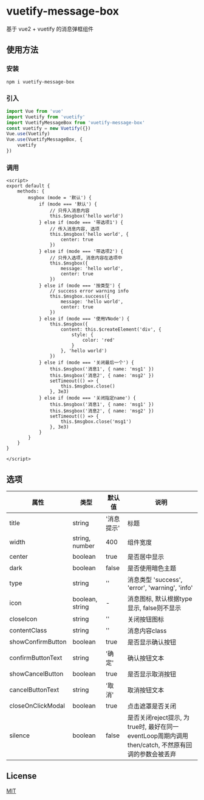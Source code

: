# vuetify-message-box
基于 vue2 + vuetify 的消息弹框组件

## 使用方法
### 安装
``` npm
npm i vuetify-message-box
```
### 引入
``` js
import Vue from 'vue'
import Vuetify from 'vuetify'
import VuetifyMessageBox from 'vuetify-message-box'
const vuetify = new Vuetify({})
Vue.use(Vuetify)
Vue.use(VuetifyMessageBox, {
	vuetify
})
```
### 调用
``` vue
<script>
export default {
	methods: {
		msgbox (mode = '默认') {
			if (mode === '默认') {
				// 只传入消息内容
				this.$msgbox('hello world')
			} else if (mode === '带选项1') {
				// 传入消息内容, 选项
				this.$msgbox('hello world', {
					center: true
				})
			} else if (mode === '带选项2') {
				// 只传入选项, 消息内容在选项中
				this.$msgbox({
					message: 'hello world',
					center: true
				})
			} else if (mode === '按类型') {
				// success error warning info
				this.$msgbox.success({
					message: 'hello world',
					center: true
				})
			} else if (mode === '使用VNode') {
				this.$msgbox({
					content: this.$createElement('div', {
						style: {
							color: 'red'
						}
					}, 'hello world')
				})
			} else if (mode === '关闭最后一个') {
				this.$msgbox('消息1', { name: 'msg1' })
				this.$msgbox('消息2', { name: 'msg2' })
				setTimeout(() => {
					this.$msgbox.close()
				}, 3e3)
			} else if (mode === '关闭指定name') {
				this.$msgbox('消息1', { name: 'msg1' })
				this.$msgbox('消息2', { name: 'msg2' })
				setTimeout(() => {
					this.$msgbox.close('msg1')
				}, 3e3)
			}
		}
	}
}

</script>
```

## 选项
| 属性 | 类型 | 默认值 | 说明 |
| -- | -- | -- | -- |
| title | string | '消息提示' | 标题 |
| width | string, number | 400 | 组件宽度 |
| center | boolean | true | 是否居中显示 |
| dark | boolean | false | 是否使用暗色主题 |
| type | string | '' | 消息类型 'success', 'error', 'warning', 'info' |
| icon | boolean, string | - | 消息图标, 默认根据type显示, false则不显示 |
| closeIcon | string | '' | 关闭按钮图标 |
| contentClass | string | '' | 消息内容class |
| showConfirmButton | boolean | true | 是否显示确认按钮 |
| confirmButtonText | string | '确定' | 确认按钮文本 |
| showCancelButton | boolean | true | 是否显示取消按钮 |
| cancelButtonText | string | '取消' | 取消按钮文本 |
| closeOnClickModal | boolean | true | 点击遮罩是否关闭 |
| silence | boolean | false | 是否关闭reject提示, 为true时, 最好在同一eventLoop周期内调用then/catch, 不然原有回调的参数会被丢弃 |

## License
[MIT](http://opensource.org/licenses/MIT)